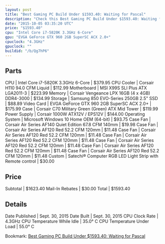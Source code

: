 ```yaml
---
layout: post
title: "Best Gaming PC Build Under $1593.40: Waiting for Pascal"
description: "Check this Best Gaming PC Build Under $1593.40: Waiting for Pascal. CPU: Intel Core i7-5820K 3.3GHz 6-Core, CPU Cooler: Corsair H110 94.0 CFM Liquid, Motherboard: MSI X99S"
date: "2015-10-05 03:35:20 UTC"
price: "$1593.40"
cpu: "Intel Core i7-5820K 3.3GHz 6-Core"
gpu: "EVGA GeForce GTX 960 2GB SuperSC ACX 2.0+"
cpuclock: "4.3GHz"
gpuclock: ""
buildid: "/b/Qg7hP6"
---
```


## Parts

CPU | Intel Core i7-5820K 3.3GHz 6-Core | $379.95
CPU Cooler | Corsair H110 94.0 CFM Liquid | $112.99
Motherboard | MSI X99S SLI Plus ATX LGA2011-3 | $223.99
Memory | Corsair Vengeance LPX 16GB (4 x 4GB) DDR4-3000 | $134.99
Storage | Samsung 850 EVO-Series 250GB 2.5" SSD | $88.89
Video Card | EVGA GeForce GTX 960 2GB SuperSC ACX 2.0+ | $175.99
Case | Corsair C70 Military Green (Green) ATX Mid Tower | $119.99
Power Supply | Corsair 1000W ATX12V / EPS12V | $144.00
Operating System | Microsoft Windows 10 Home OEM (64-bit) | $93.75
Case Fan | Corsair Air Series AF140 Quiet Edition 67.8 CFM 140mm | $19.98
Case Fan | Corsair Air Series AF120 Red 52.2 CFM 120mm | $11.48
Case Fan | Corsair Air Series AF120 Red 52.2 CFM 120mm | $11.48
Case Fan | Corsair Air Series AF120 Red 52.2 CFM 120mm | $11.48
Case Fan | Corsair Air Series AF120 Red 52.2 CFM 120mm | $11.48
Case Fan | Corsair Air Series AF120 Red 52.2 CFM 120mm | $11.48
Case Fan | Corsair Air Series AF120 Red 52.2 CFM 120mm | $11.48
Custom | Satechi® Computer RGB LED Light Strip with Remote control | $30.00

## Price

Subtotal | $1623.40
Mail-In Rebates | $30.00
Total | $1593.40

## Details

Date Published | Sept. 30, 2015
Date Built | Sept. 30, 2015
CPU Clock Rate | 4.3GHz
CPU Temperature While Idle | 35.0° C
CPU Temperature Under Load | 55.0° C

Bookmark: [Best Gaming PC Build Under $1593.40: Waiting for Pascal](http://pcbuilders.github.io/2015/10/05/best-gaming-pc-build-under-1593-dollars-dot-40-waiting-for-pascal/)

